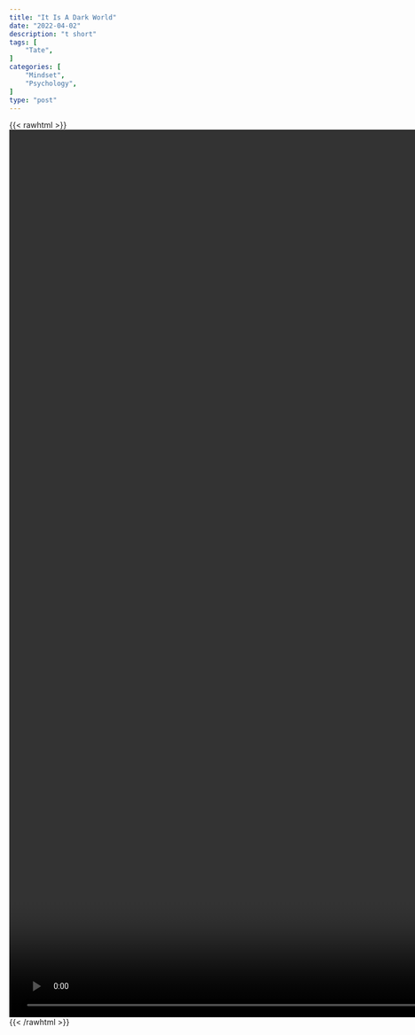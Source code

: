 ```yaml
---
title: "It Is A Dark World"
date: "2022-04-02"
description: "t short"
tags: [
    "Tate",
]
categories: [
    "Mindset",
    "Psychology",
]
type: "post"
---
```

{{< rawhtml >}}
    <video style="height:40vh;width:auto" overflow="hidden" controls>
        <source src="https://clips.dev00ps.com/Tate/BE%20YOUR%20OWN%20LIGHT%20IN%20THIS%20DARK%20WORLD%20shorts%20motivateyourself.mp4" type="video/mp4"> 
    </video>
{{< /rawhtml >}}